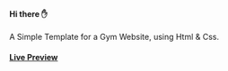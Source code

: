 #### Hi there :hand:
A Simple Template for a Gym Website, using Html & Css.

#### [Live Preview](https://gymsite.netlify.app/)
